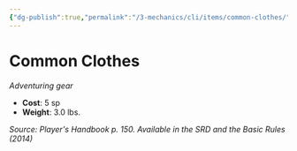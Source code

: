 ```yaml
---
{"dg-publish":true,"permalink":"/3-mechanics/cli/items/common-clothes/","tags":["ttrpg-cli/compendium/src/5e/phb","ttrpg-cli/item/gear/","ttrpg-cli/item/rarity/none"],"noteIcon":""}
---
```


# Common Clothes
*Adventuring gear*  


- **Cost**: 5 sp
- **Weight**: 3.0 lbs.

*Source: Player's Handbook p. 150. Available in the <span title='Systems Reference Document (5.1)'>SRD</span> and the Basic Rules (2014)*